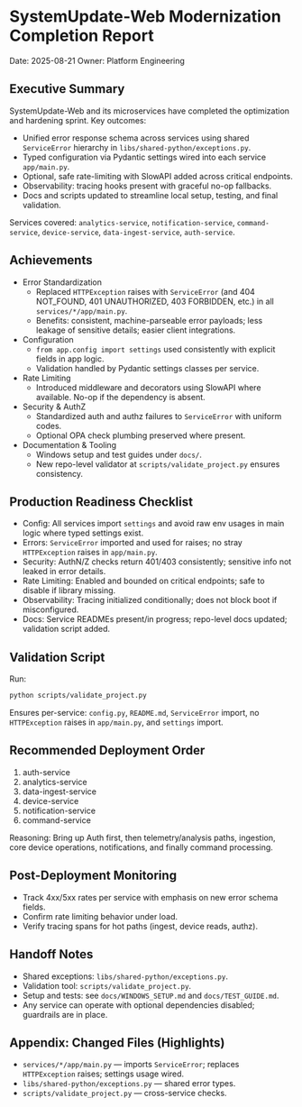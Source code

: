 # SystemUpdate-Web Modernization Completion Report

Date: 2025-08-21
Owner: Platform Engineering

## Executive Summary
SystemUpdate-Web and its microservices have completed the optimization and hardening sprint. Key outcomes:
- Unified error response schema across services using shared `ServiceError` hierarchy in `libs/shared-python/exceptions.py`.
- Typed configuration via Pydantic settings wired into each service `app/main.py`.
- Optional, safe rate-limiting with SlowAPI added across critical endpoints.
- Observability: tracing hooks present with graceful no-op fallbacks.
- Docs and scripts updated to streamline local setup, testing, and final validation.

Services covered: `analytics-service`, `notification-service`, `command-service`, `device-service`, `data-ingest-service`, `auth-service`.

## Achievements
- Error Standardization
  - Replaced `HTTPException` raises with `ServiceError` (and 404 NOT_FOUND, 401 UNAUTHORIZED, 403 FORBIDDEN, etc.) in all `services/*/app/main.py`.
  - Benefits: consistent, machine-parseable error payloads; less leakage of sensitive details; easier client integrations.
- Configuration
  - `from app.config import settings` used consistently with explicit fields in app logic.
  - Validation handled by Pydantic settings classes per service.
- Rate Limiting
  - Introduced middleware and decorators using SlowAPI where available. No-op if the dependency is absent.
- Security & AuthZ
  - Standardized auth and authz failures to `ServiceError` with uniform codes.
  - Optional OPA check plumbing preserved where present.
- Documentation & Tooling
  - Windows setup and test guides under `docs/`.
  - New repo-level validator at `scripts/validate_project.py` ensures consistency.

## Production Readiness Checklist
- Config: All services import `settings` and avoid raw env usages in main logic where typed settings exist.
- Errors: `ServiceError` imported and used for raises; no stray `HTTPException` raises in `app/main.py`.
- Security: AuthN/Z checks return 401/403 consistently; sensitive info not leaked in error details.
- Rate Limiting: Enabled and bounded on critical endpoints; safe to disable if library missing.
- Observability: Tracing initialized conditionally; does not block boot if misconfigured.
- Docs: Service READMEs present/in progress; repo-level docs updated; validation script added.

## Validation Script
Run:
```bash
python scripts/validate_project.py
```
Ensures per-service: `config.py`, `README.md`, `ServiceError` import, no `HTTPException` raises in `app/main.py`, and `settings` import.

## Recommended Deployment Order
1. auth-service
2. analytics-service
3. data-ingest-service
4. device-service
5. notification-service
6. command-service

Reasoning: Bring up Auth first, then telemetry/analysis paths, ingestion, core device operations, notifications, and finally command processing.

## Post-Deployment Monitoring
- Track 4xx/5xx rates per service with emphasis on new error schema fields.
- Confirm rate limiting behavior under load.
- Verify tracing spans for hot paths (ingest, device reads, authz).

## Handoff Notes
- Shared exceptions: `libs/shared-python/exceptions.py`.
- Validation tool: `scripts/validate_project.py`.
- Setup and tests: see `docs/WINDOWS_SETUP.md` and `docs/TEST_GUIDE.md`.
- Any service can operate with optional dependencies disabled; guardrails are in place.

## Appendix: Changed Files (Highlights)
- `services/*/app/main.py` — imports `ServiceError`; replaces `HTTPException` raises; settings usage wired.
- `libs/shared-python/exceptions.py` — shared error types.
- `scripts/validate_project.py` — cross-service checks.
